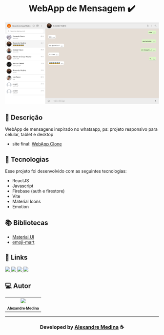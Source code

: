 <h1 align="center">
 WebApp de Mensagem ✔️
</h1>
  
![Resultado final do projeto](https://github.com/alemedinabjj/whatsapp/blob/main/src/assets/preview2.png)

## 📝 Descrição 

WebApp de mensagens inspirado no whatsapp, ps: projeto responsivo para celular, tablet e desktop

- site final: [WebApp Clone](https://whatsapp-gray.vercel.app/) 

## 🚀 Tecnologias

Esse projeto foi desenvolvido com as seguintes tecnologias:

- ReactJS
- Javascript
- Firebase (auth e firestore)
- Vite
- Material Icons
- Emotion


## 📚 Bibliotecas

- [Material UI](https://mui.com/)
- [emoji-mart](https://github.com/missive/emoji-mart#-picker)

## 🔗 Links

<p align="left">
 
 <a href="https://www.linkedin.com/in/evander-inacio" alt="Linkedin">
  <img src="https://img.shields.io/badge/-Linkedin-0A66C2?style=for-the-badge&logo=Linkedin&logoColor=FFFFFF&link=https://www.linkedin.com/in/alemedinabjj"/> 
 </a>
 
 <a href="https://www.facebook.com/evandder.lopes" alt="Facebook">
  <img src="https://img.shields.io/badge/-Facebook-000dff?style=for-the-badge&logo=Facebook&logoColor=FFFFFF&link=https://www.facebook.com/alexandre.medina"/> 
 </a>
 
 <a href="https://twitter.com/Evander_Inacio" alt="Twitter">
  <img src="https://img.shields.io/badge/-Twitter-1DA1F2?style=for-the-badge&logo=Twitter&logoColor=FFFFFF&link=https://twitter.com/alemedinabjj"/> 
 </a>

  <a href="https://www.evanderinacio.com/" alt="Portfolio">
  <img src="https://img.shields.io/badge/my_portfolio-000?style=for-the-badge&logo=ko-fi&logoColor=white&link=https://www.evanderinacio.com/"/>
 </a>

 </p>


## 💻 Autor<br>
<table>
  <tr>
    <td align="center">
      <a href="https://github.com/alemedinabjj">
        <img src="https://github.com/alemedinabjj.png" width="100px;" /><br>
        <sub>
          <b>Alexandre Medina</b>
        </sub>
      </a>
    </td>
  </tr>
</table>

-----

  <h3 align="center"> Developed by <a href="https://www.linkedin.com/in/alexandre-medina-a9259a148">Alexandre Medina</a> ☕</h3>
